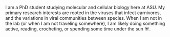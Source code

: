 I am a PhD student studying molecular and cellular biology here at ASU. My primary research interests are rooted in the viruses that infect carnivores, and the variations in viral communities between species. When I am not in the lab (or when I am not traveling somewhere), I am likely doing something active, reading, crocheting, or spending some time under the sun :sunny:.